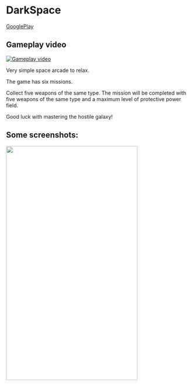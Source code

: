 # DarkSpace
[GooglePlay](https://play.google.com/store/apps/details?id=com.avsappdevelopment.DarkSpace)<br />

Gameplay video
-----------------------------
[![Gameplay video](https://img.youtube.com/vi/owrg944KUH8/maxresdefault.jpg)](https://youtu.be/owrg944KUH8)<br />


Very simple space arcade to relax.

The game has six missions.

Collect five weapons of the same type. The mission will be completed with five weapons of the same type and a maximum level of protective power field.

Good luck with mastering the hostile galaxy!


Some screenshots:
------------------------------
<img src="/01_main.jpg"  height="640" width="360">



